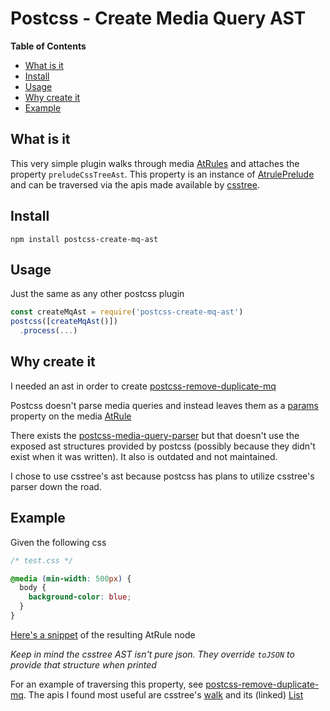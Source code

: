 # Postcss - Create Media Query AST

<!-- START doctoc generated TOC please keep comment here to allow auto update -->
<!-- DON'T EDIT THIS SECTION, INSTEAD RE-RUN doctoc TO UPDATE -->
**Table of Contents**
- [What is it](#what-is-it)
- [Install](#install)
- [Usage](#usage)
- [Why create it](#why-create-it)
- [Example](#example)

<!-- END doctoc generated TOC please keep comment here to allow auto update -->

## What is it

This very simple plugin walks through media [AtRules](http://api.postcss.org/AtRule.html) and attaches the property `preludeCssTreeAst`. This property is an instance of [AtrulePrelude](https://github.com/csstree/csstree/blob/master/docs/ast.md#atruleprelude) and can be traversed via the apis made available by [csstree](https://github.com/csstree/csstree).


## Install

`npm install postcss-create-mq-ast`


## Usage

Just the same as any other postcss plugin

```js
const createMqAst = require('postcss-create-mq-ast')
postcss([createMqAst()])
  .process(...)
```


## Why create it

I needed an ast in order to create [postcss-remove-duplicate-mq](https://github.com/olsonpm/postcss-remove-duplicate-mq)

Postcss doesn't parse media queries and instead leaves them as a [params](http://api.postcss.org/AtRule.html#params)
property on the media [AtRule](http://api.postcss.org/AtRule.html)

There exists the [postcss-media-query-parser](https://www.npmjs.com/package/postcss-media-query-parser) but that doesn't use the exposed ast structures provided by postcss (possibly because they didn't exist when it was written). It also is outdated and not maintained.

I chose to use csstree's ast because postcss has plans to utilize csstree's parser down the road.


## Example

Given the following css

```css
/* test.css */

@media (min-width: 500px) {
  body {
    background-color: blue;
  }
}
```

[Here's a snippet](./at-rule-ast-example.json) of the resulting AtRule node

*Keep in mind the csstree AST isn't pure json.  They override `toJSON` to provide that structure when printed*

For an example of traversing this property, see [postcss-remove-duplicate-mq](https://github.com/olsonpm/postcss-remove-duplicate-mq).  The apis I found most useful are csstree's [walk](https://github.com/csstree/csstree/blob/master/docs/traversal.md) and its (linked) [List](https://github.com/csstree/csstree/blob/master/docs/List.md)

